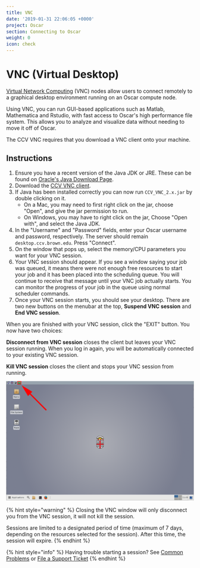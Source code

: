 ```yaml
---
title: VNC
date: '2019-01-31 22:06:05 +0000'
project: Oscar
section: Connecting to Oscar
weight: 0
icon: check
---
```


# VNC \(Virtual Desktop\)

[Virtual Network Computing](http://en.wikipedia.org/wiki/Virtual_Network_Computing) \(VNC\) nodes allow users to connect remotely to a graphical desktop environment running on an Oscar compute node.

Using VNC, you can run GUI-based applications such as Matlab, Mathematica and Rstudio, with fast access to Oscar's high performance file system. This allows you to analyze and visualize data without needing to move it off of Oscar.

The CCV VNC requires that you download a VNC client onto your machine.

## Instructions

1. Ensure you have a recent version of the Java JDK or JRE. These can be found on [Oracle's Java Download Page](http://www.oracle.com/technetwork/java/javase/downloads/).
2. Download the [CCV VNC client](https://brownbox.brown.edu/download.php?hash=b00a6c89).
3. If Java has been installed correctly you can now run `CCV_VNC_2.x.jar` by double clicking on it. 
   * On a Mac, you may need to first right click on the jar, choose "Open", and give the jar permission to run.
   * On Windows, you may have to right click on the jar, Choose "Open with", and select the Java JDK.
4. In the "Username" and "Password" fields, enter your Oscar username and password, respectively. The server should remain `desktop.ccv.brown.edu`. Press "Connect".
5. On the window that pops up, select the memory/CPU parameters you want for your VNC session.
6. Your VNC session should appear. If you see a window saying your job was queued, it means there were not enough free resources to start your job and it has been placed into the scheduling queue. You will continue to receive that message until your VNC job actually starts. You can monitor the progress of your job in the queue using normal scheduler commands.
7. Once your VNC session starts, you should see your desktop. There are two new buttons on the menubar at the top, **Suspend VNC session** and **End VNC session**.

When you are finished with your VNC session, click the "EXIT" button. You now have two choices:

**Disconnect from VNC session** closes the client but leaves your VNC session running. When you log in again, you will be automatically connected to your existing VNC session.

**Kill VNC session** closes the client and stops your VNC session from running.

![The &quot;EXIT&quot; button can be found in the top left of the VNC Window. ](../.gitbook/assets/image%20%2824%29.png)

{% hint style="warning" %}
Closing the VNC window will only disconnect you from the VNC session, it will not kill the session.

Sessions are limited to a designated period of time \(maximum of 7 days, depending on the resources selected for the session\). After this time, the session will expire.
{% endhint %}

{% hint style="info" %}
Having trouble starting a session? See [Common Problems](../getting-help/common-problems.md) or [File a Support Ticket](../getting-help/ticket.md)
{% endhint %}

